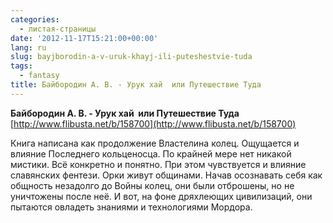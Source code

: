 ```yaml
---
categories:
  - листая-страницы
date: '2012-11-17T15:21:00+00:00'
lang: ru
slug: bayjborodin-a-v-uruk-khayj-ili-puteshestvie-tuda
tags:
  - fantasy
title: Байбородин А. В. - Урук хай  или Путешествие Туда
---
```



**Байбородин А. В. - Урук хай  или Путешествие Туда**  
[http://www.flibusta.net/b/158700](http://www.flibusta.net/b/158700)  

Книга написана как продолжение Властелина колец. Ощущается и влияние Последнего кольценосца. По крайней мере нет никакой мистики. Всё конкретно и понятно. При этом чувствуется и влияние славянских фентези. Орки живут общинами. Начав осознавать себя как общность незадолго до Войны колец, они были отброшены, но не уничтожены после неё. И вот, на фоне дряхлеющих цивилизаций, они пытаются овладеть знаниями и технологиями Мордора.